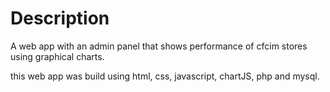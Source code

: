 # Description
A web app with an admin panel that shows performance of cfcim stores using graphical charts.

this web app was build using html, css, javascript, chartJS, php and mysql.
